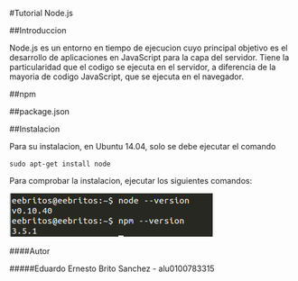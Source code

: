 #Tutorial Node.js

##Introduccion

Node.js es un entorno en tiempo de ejecucion cuyo principal objetivo es el desarrollo de aplicaciones en JavaScript para la capa del servidor.
Tiene la particularidad que el codigo se ejecuta en el servidor, a diferencia de la mayoria de codigo JavaScript, que se ejecuta en el navegador.

##npm

##package.json

##Instalacion

Para su instalacion, en Ubuntu 14.04, solo se debe ejecutar el comando

    sudo apt-get install node

Para comprobar la instalacion, ejecutar los siguientes comandos:

![](/images/node+npm.png "")


####Autor

#####Eduardo Ernesto Brito Sanchez - alu0100783315
